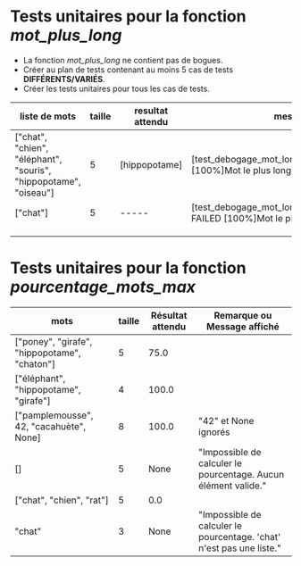 # Tests unitaires pour la fonction _mot_plus_long_
- La fonction _mot_plus_long_ ne contient pas de bogues. 
- Créer au plan de tests contenant au moins 5 cas de tests **DIFFÉRENTS/VARIÉS**.
- Créer les tests unitaires pour tous les cas de tests.

| **liste de mots**                                                | **taille** | **resultat attendu** | message affiché + commentaires                                                                               |
|------------------------------------------------------------------|------------|----------------------|--------------------------------------------------------------------------------------------------------------|
| ["chat", "chien", "éléphant", "souris", "hippopotame", "oiseau"] | 5          | [hippopotame]        | [test_debogage_mot_long.py::test_mots_plus_long_mots PASSED [100%]Mot le plus long : hippopotame]            |
| ["chat"]                                                         | 5          | -----                | [test_debogage_mot_long.py::test_mots_plus_long_mots_liste_trop_courte FAILED [100%]Mot le plus long : chat] |
|                                                                  |            |                      |                                                                                                              |
|                                                                  |            |                      |                                                                                                              |
|                                                                  |            |                      |                                                                                                              |

# Tests unitaires pour la fonction _pourcentage_mots_max_
| **mots**                                     | **taille** | **Résultat attendu** | **Remarque ou Message affiché**                                      |
|----------------------------------------------|------------|----------------------|----------------------------------------------------------------------|
| ["poney", "girafe", "hippopotame", "chaton"] | 5          | 75.0                 |                                                                      |
| ["éléphant", "hippopotame", "girafe"]        | 4          | 100.0                |                                                                      |
| ["pamplemousse", 42, "cacahuète", None]      | 8          | 100.0                | "42" et None ignorés                                                 |
| []                                           | 5          | None                 | "Impossible de calculer le pourcentage. Aucun élément valide."       |
| ["chat", "chien", "rat"]                     | 5          | 0.0                  |                                                                      |
| "chat"                                       | 3          | None                 | "Impossible de calculer le pourcentage. 'chat' n'est pas une liste." |
